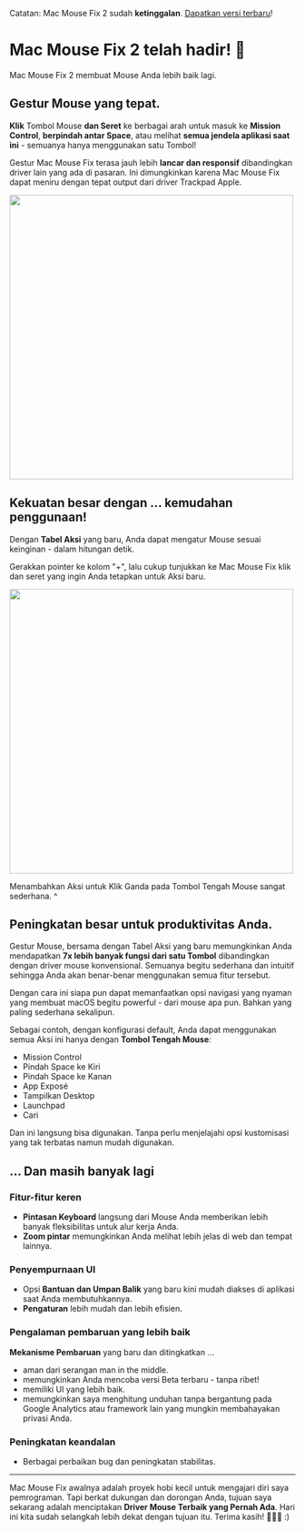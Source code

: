 Catatan: Mac Mouse Fix 2 sudah **ketinggalan**. [Dapatkan versi terbaru](https://github.com/noah-nuebling/mac-mouse-fix/releases)!

# Mac Mouse Fix 2 telah hadir! 🎉

Mac Mouse Fix 2 membuat Mouse Anda lebih baik lagi.

## Gestur Mouse yang tepat.

**Klik** Tombol Mouse **dan Seret** ke berbagai arah untuk masuk ke **Mission Control**, **berpindah antar Space**, atau melihat **semua jendela aplikasi saat ini** - semuanya hanya menggunakan satu Tombol!

Gestur Mac Mouse Fix terasa jauh lebih **lancar dan responsif** dibandingkan driver lain yang ada di pasaran.
Ini dimungkinkan karena Mac Mouse Fix dapat meniru dengan tepat output dari driver Trackpad Apple.

<img width=500px src="https://user-images.githubusercontent.com/40808343/149643011-cc3311f1-af5c-453a-8206-2c6496d73d61.gif">

## Kekuatan besar dengan ... kemudahan penggunaan!

Dengan **Tabel Aksi** yang baru, Anda dapat mengatur Mouse sesuai keinginan - dalam hitungan detik.

Gerakkan pointer ke kolom "+", lalu cukup tunjukkan ke Mac Mouse Fix klik dan seret yang ingin Anda tetapkan untuk Aksi baru.

<img width=500px src="https://user-images.githubusercontent.com/40808343/149642392-d0e25cf9-b49b-4398-b2e9-af2e810c8594.gif">

Menambahkan Aksi untuk Klik Ganda pada Tombol Tengah Mouse sangat sederhana. ^

## Peningkatan besar untuk produktivitas Anda.

Gestur Mouse, bersama dengan Tabel Aksi yang baru memungkinkan Anda mendapatkan **7x lebih banyak fungsi dari satu Tombol** dibandingkan dengan driver mouse konvensional. Semuanya begitu sederhana dan intuitif sehingga Anda akan benar-benar menggunakan semua fitur tersebut.

Dengan cara ini siapa pun dapat memanfaatkan opsi navigasi yang nyaman yang membuat macOS begitu powerful - dari mouse apa pun. Bahkan yang paling sederhana sekalipun.

Sebagai contoh, dengan konfigurasi default, Anda dapat menggunakan semua Aksi ini hanya dengan **Tombol Tengah Mouse**:

- Mission Control
- Pindah Space ke Kiri
- Pindah Space ke Kanan
- App Exposé
- Tampilkan Desktop
- Launchpad
- Cari

Dan ini langsung bisa digunakan. Tanpa perlu menjelajahi opsi kustomisasi yang tak terbatas namun mudah digunakan.

## ... Dan masih banyak lagi

### Fitur-fitur keren

- **Pintasan Keyboard** langsung dari Mouse Anda memberikan lebih banyak fleksibilitas untuk alur kerja Anda.
- **Zoom pintar** memungkinkan Anda melihat lebih jelas di web dan tempat lainnya.

### Penyempurnaan UI

- Opsi **Bantuan dan Umpan Balik** yang baru kini mudah diakses di aplikasi saat Anda membutuhkannya.
- **Pengaturan** lebih mudah dan lebih efisien.

### Pengalaman pembaruan yang lebih baik

**Mekanisme Pembaruan** yang baru dan ditingkatkan ...

- aman dari serangan man in the middle.
- memungkinkan Anda mencoba versi Beta terbaru - tanpa ribet!
- memiliki UI yang lebih baik.
- memungkinkan saya menghitung unduhan tanpa bergantung pada Google Analytics atau framework lain yang mungkin membahayakan privasi Anda.

### Peningkatan keandalan

- Berbagai perbaikan bug dan peningkatan stabilitas.

---

Mac Mouse Fix awalnya adalah proyek hobi kecil untuk mengajari diri saya pemrograman. Tapi berkat dukungan dan dorongan Anda, tujuan saya sekarang adalah menciptakan **Driver Mouse Terbaik yang Pernah Ada**. Hari ini kita sudah selangkah lebih dekat dengan tujuan itu. Terima kasih! 🚀🚀🚀 :)
